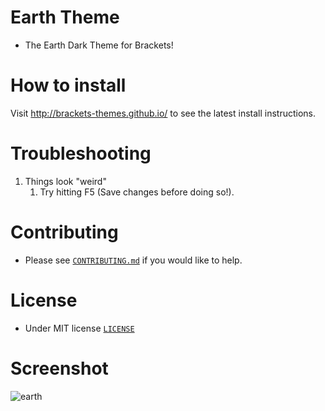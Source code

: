Earth Theme
===========

* The Earth Dark Theme for Brackets!

How to install
==========================

Visit http://brackets-themes.github.io/ to see the latest install instructions.

Troubleshooting
==========================
1. Things look "weird"
	1. Try hitting F5 (Save changes before doing so!).

Contributing
==========================
* Please see [`CONTRIBUTING.md`](CONTRIBUTING.md) if you would like to help.

License
==========================
* Under MIT license [`LICENSE`](LICENSE)

Screenshot
==========================

![earth](https://github.com/Denisov21/EarthThemeForBrackets/raw/master/screenshot.png)
